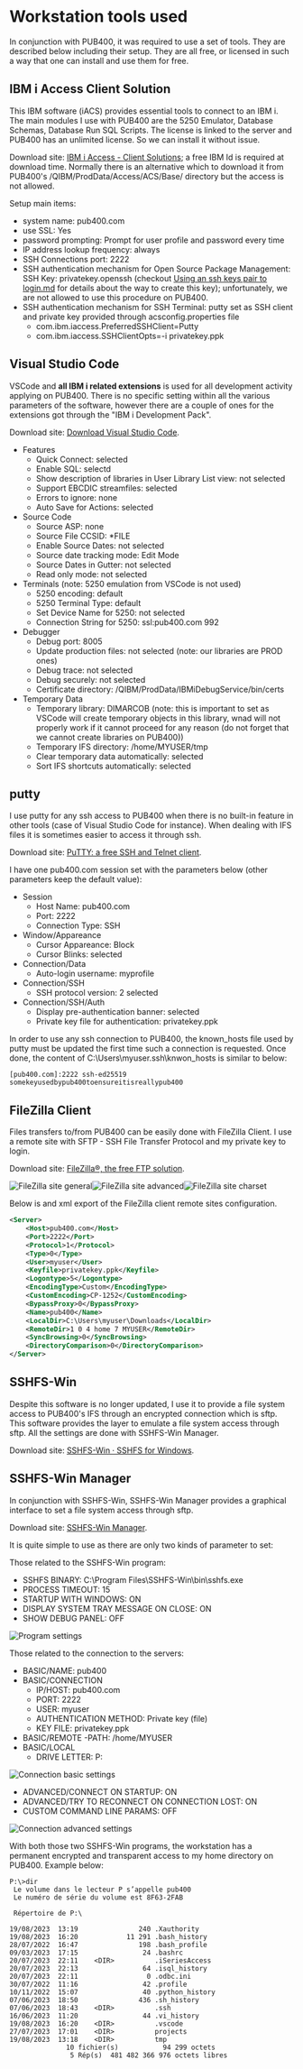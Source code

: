 # Workstation tools used

In conjunction with PUB400, it was required to use a set of tools. They are described below including their setup. They are all free, or licensed in such a way that one can install and use them for free.

## IBM i Access Client Solution

This IBM software (iACS) provides essential tools to connect to an IBM i. The main modules I use with PUB400 are the 5250 Emulator, Database Schemas, Database Run SQL Scripts. The license is linked to the server and PUB400 has an unlimited license. So we can install it without issue.

Download site: [IBM i Access - Client Solutions](https://www.ibm.com/support/pages/ibm-i-access-client-solutions); a free IBM Id is required at download time.
Normally there is an alternative which to download it from PUB400's /QIBM/ProdData/Access/ACS/Base/ directory but the access is not allowed.

Setup main items:

- system name: pub400.com
- use SSL: Yes
- password prompting: Prompt for user profile and password every time
- IP address lookup frequency: always
- SSH Connections port: 2222
- SSH authentication mechanism for Open Source Package Management: SSH Key: privatekey.openssh (checkout [Using an ssh keys pair to login.md](https://github.com/MarcoDeSenas/IBMi-topics-thanks-to-pub400/blob/3edf8bb5fb8f5da847c13ddce5d850a24e18e9d8/HowTo/Using%20an%20ssh%20keys%20pair%20to%20login.md) for details about the way to create this key); unfortunately, we are not allowed to use this procedure on PUB400.
- SSH authentication mechanism for SSH Terminal: putty set as SSH client and private key provided through acsconfig.properties file
  - com.ibm.iaccess.PreferredSSHClient=Putty
  - com.ibm.iaccess.SSHClientOpts=-i privatekey.ppk

## Visual Studio Code

VSCode and **all IBM i related extensions** is used for all development activity applying on PUB400. There is no specific setting within all the various parameters of the software, however there are a couple of ones for the extensions got through the "IBM i Development Pack".

Download site: [Download Visual Studio Code](https://code.visualstudio.com/Download).

- Features
  - Quick Connect: selected
  - Enable SQL: selectd
  - Show description of libraries in User Library List view: not selected
  - Support EBCDIC streamfiles: selected
  - Errors to ignore: none
  - Auto Save for Actions: selected
- Source Code
  - Source ASP: none
  - Source File CCSID: *FILE
  - Enable Source Dates: not selected
  - Source date tracking mode: Edit Mode
  - Source Dates in Gutter: not selected
  - Read only mode: not selected
- Terminals (note: 5250 emulation from VSCode is not used)
  - 5250 encoding: default
  - 5250 Terminal Type: default
  - Set Device Name for 5250: not selected
  - Connection String for 5250: ssl:pub400.com 992
- Debugger
  - Debug port: 8005
  - Update production files: not selected (note: our libraries are PROD ones)
  - Debug trace: not selected
  - Debug securely: not selected
  - Certificate directory: /QIBM/ProdData/IBMiDebugService/bin/certs
- Temporary Data
  - Temporary library: DIMARCOB (note: this is important to set as VSCode will create temporary objects in this library, wnad will not properly work if it cannot proceed for any reason (do not forget that we cannot create libraries on PUB400))
  - Temporary IFS directory: /home/MYUSER/tmp
  - Clear temporary data automatically: selected
  - Sort IFS shortcuts automatically: selected

## putty

I use putty for any ssh access to PUB400 when there is no built-in feature in other tools (case of Visual Studio Code for instance). When dealing with IFS files it is sometimes easier to access it through ssh.

Download site: [PuTTY: a free SSH and Telnet client](https://www.chiark.greenend.org.uk/~sgtatham/putty/).

I have one pub400.com session set with the parameters below (other parameters keep the default value):

- Session
  - Host Name: pub400.com
  - Port: 2222
  - Connection Type: SSH
- Window/Appareance
  - Cursor Appareance: Block
  - Cursor Blinks: selected
- Connection/Data
  - Auto-login username: myprofile
- Connection/SSH
  - SSH protocol version: 2 selected
- Connection/SSH/Auth
  - Display pre-authentication banner: selected
  - Private key file for authentication: privatekey.ppk

In order to use any ssh connection to PUB400, the known_hosts file used by putty must be updated the first time such a connection is requested. Once done, the content of C:\Users\myuser\.ssh\knwon_hosts is similar to below:

```text
[pub400.com]:2222 ssh-ed25519 somekeyusedbypub400toensureitisreallypub400
```

## FileZilla Client

Files transfers to/from PUB400 can be easily done with FileZilla Client. I use a remote site with SFTP - SSH File Transfer Protocol and my private key to login.

Download site: [FileZilla®, the free FTP solution](https://filezilla-project.org/).

![FileZilla site general](Assets/FileZilla_site_general.png)![FileZilla site advanced](Assets/FileZilla_site_advanced.png)![FileZilla site charset](Assets/FileZilla_site_charset.png)

Below is and xml export of the FileZilla client remote sites configuration.

```xml
<Server>
    <Host>pub400.com</Host>
    <Port>2222</Port>
    <Protocol>1</Protocol>
    <Type>0</Type>
    <User>myuser</User>
    <Keyfile>privatekey.ppk</Keyfile>
    <Logontype>5</Logontype>
    <EncodingType>Custom</EncodingType>
    <CustomEncoding>CP-1252</CustomEncoding>
    <BypassProxy>0</BypassProxy>
    <Name>pub400</Name>
    <LocalDir>C:\Users\myuser\Downloads</LocalDir>
    <RemoteDir>1 0 4 home 7 MYUSER</RemoteDir>
    <SyncBrowsing>0</SyncBrowsing>
    <DirectoryComparison>0</DirectoryComparison>
</Server>
```

## SSHFS-Win

Despite this software is no longer updated, I use it to provide a file system access to PUB400's IFS through an encrypted connection which is sftp. This software provides the layer to emulate a file system access through sftp. All the settings are done with SSHFS-Win Manager.

Download site: [SSHFS-Win · SSHFS for Windows](https://github.com/winfsp/sshfs-win/blob/master/README.md).

## SSHFS-Win Manager

In conjunction with SSHFS-Win, SSHFS-Win Manager provides a graphical interface to set a file system access through sftp.

Download site: [SSHFS-Win Manager](https://github.com/evsar3/sshfs-win-manager).

It is quite simple to use as there are only two kinds of parameter to set:

Those related to the SSHFS-Win program:

- SSHFS BINARY: C:\Program Files\SSHFS-Win\bin\sshfs.exe
- PROCESS TIMEOUT: 15
- STARTUP WITH WINDOWS: ON
- DISPLAY SYSTEM TRAY MESSAGE ON CLOSE: ON
- SHOW DEBUG PANEL: OFF

![Program settings](Assets/sshfs_win_manager_settings.png)

Those related to the connection to the servers:

- BASIC/NAME: pub400
- BASIC/CONNECTION
  - IP/HOST: pub400.com
  - PORT: 2222
  - USER: myuser
  - AUTHENTICATION METHOD: Private key (file)
  - KEY FILE: privatekey.ppk
- BASIC/REMOTE
  -PATH: /home/MYUSER
- BASIC/LOCAL
  - DRIVE LETTER: P:

![Connection basic settings](Assets/sshfs_win_manager_connection_basic.png)

- ADVANCED/CONNECT ON STARTUP: ON
- ADVANCED/TRY TO RECONNECT ON CONNECTION LOST: ON
- CUSTOM COMMAND LINE PARAMS: OFF

![Connection advanced settings](Assets/sshfs_win_manager_connection_advanced.png)

With both those two SSHFS-Win programs, the workstation has a permanent encrypted and transparent access to my home directory on PUB400. Example below:

```text
P:\>dir
 Le volume dans le lecteur P s’appelle pub400
 Le numéro de série du volume est 8F63-2FAB

 Répertoire de P:\

19/08/2023  13:19               240 .Xauthority
19/08/2023  16:20            11 291 .bash_history
28/07/2022  16:47               198 .bash_profile
09/03/2023  17:15                24 .bashrc
20/07/2023  22:11    <DIR>          .iSeriesAccess
20/07/2023  22:13                64 .isql_history
20/07/2023  22:11                 0 .odbc.ini
30/07/2022  11:16                42 .profile
10/11/2022  15:07                40 .python_history
07/06/2023  18:50               436 .sh_history
07/06/2023  18:43    <DIR>          .ssh
16/06/2023  11:20                44 .vi_history
19/08/2023  16:20    <DIR>          .vscode
27/07/2023  17:01    <DIR>          projects
19/08/2023  13:18    <DIR>          tmp
              10 fichier(s)           94 299 octets
               5 Rép(s)  481 482 366 976 octets libres
```
